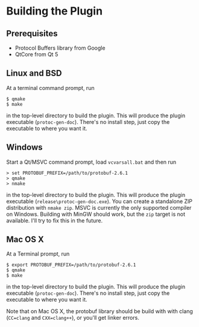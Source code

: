 # Building the Plugin

## Prerequisites
* Protocol Buffers library from Google
* QtCore from Qt 5

## Linux and BSD
At a terminal command prompt, run

    $ qmake
    $ make

in the top-level directory to build the plugin. This will produce
the plugin executable (`protoc-gen-doc`). There's no install step,
just copy the executable to where you want it.

## Windows
Start a Qt/MSVC command prompt, load `vcvarsall.bat` and then run

    > set PROTOBUF_PREFIX=/path/to/protobuf-2.6.1
    > qmake
    > nmake

in the top-level directory to build the plugin. This will produce
the plugin executable (`release\protoc-gen-doc.exe`). You can
create a standalone ZIP distribution with `nmake zip`. MSVC is
currently the only supported compiler on Windows. Building with
MinGW should work, but the `zip` target is not available. I'll try
to fix this in the future.

## Mac OS X
At a Terminal prompt, run

    $ export PROTOBUF_PREFIX=/path/to/protobuf-2.6.1
    $ qmake
    $ make

in the top-level directory to build the plugin. This will produce
the plugin executable (`protoc-gen-doc`). There's no install step,
just copy the executable to where you want it.

Note that on Mac OS X, the protobuf library should be build with
with clang (`CC=clang` and `CXX=clang++`), or you'll get linker
errors.

